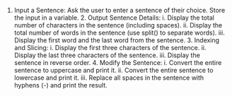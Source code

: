  1. Input a Sentence:
    Ask the user to enter a sentence of their choice. Store the input in a variable.
    2. Output Sentence Details:
        i.      Display the total number of characters in the sentence (including spaces).
        ii.     Display the total number of words in the sentence (use split() to separate words).
        iii.    Display the first word and the last word from the sentence.
    3. Indexing and Slicing:
        i.      Display the first three characters of the sentence.
        ii.     Display the last three characters of the sentence.
        iii.    Display the sentence in reverse order.
    4. Modify the Sentence:
        i.      Convert the entire sentence to uppercase and print it.
        ii.     Convert the entire sentence to lowercase and print it.
        iii.    Replace all spaces in the sentence with hyphens (-) and print the result.
